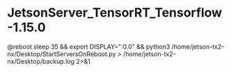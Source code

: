 # JetsonServer_TensorRT_Tensorflow-1.15.0
@reboot sleep 35 && export DISPLAY=":0.0" && python3 /home/jetson-tx2-nx/Desktop/StartServersOnReboot.py > /home/jetson-tx2-nx/Desktop/backup.log 2>&1
